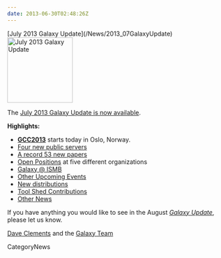 ```yaml
---
date: 2013-06-30T02:48:26Z
---
```

<div class='newsItemHeader'>[July 2013 Galaxy Update](/News/2013_07GalaxyUpdate)</div>

<div class='right'><a href='/GalaxyUpdates/2013_06'><img src='/Images/Logos/GalaxyUpdate200.png' alt='July 2013 Galaxy Update' width=150 /></a></div>

The [July 2013 Galaxy Update is now available](/GalaxyUpdates/2013_07). 

**Highlights:**
* **[GCC2013](/Events/GCC2013)** starts today in Oslo, Norway.
* [Four new public servers](/GalaxyUpdates/2013_07#new-public-servers)
* [A record 53 new papers](/GalaxyUpdates/2013_07#new-papers)
* [Open Positions](/GalaxyUpdates/2013_07#whos-hiring) at five different organizations
* [Galaxy @ ISMB](/GalaxyUpdates/2013_07#ismb--eccb--bosc--ms-sig-2013)
* [Other Upcoming Events](/GalaxyUpdates/2013_07#other-upcoming-events)
* [New distributions](/GalaxyUpdates/2013_07#galaxy-distributions)
* [Tool Shed Contributions](/GalaxyUpdates/2013_07#tool-shed-contributions)
* [Other News](/GalaxyUpdates/2013_07#other-news)

If you have anything you would like to see in the August *[Galaxy Update](/GalaxyUpdates)*, please let us know.

[Dave Clements](/DaveClements) and the [Galaxy Team](/GalaxyTeam)


CategoryNews
